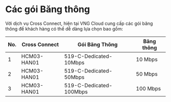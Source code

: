 # Các gói Băng thông

Với dịch vụ Cross Connect, hiện tại VNG Cloud cung cấp các gói băng thông để khách hàng có thể dễ dàng lựa chọn bao gồm:

| No. | Cross Connect | Gói Băng Thông | Băng thông |
| --- | --- | --- | --- |
| 1 | HCM03-HAN01 | 519-C-Dedicated-10Mbps | 10 Mbps |
| 2 | HCM03-HAN01 | 519-C-Dedicated-50Mbps | 50 Mbps |
| 3 | HCM03-HAN01 | 519-C-Dedicated-100Mbps | 100 Mbps |

